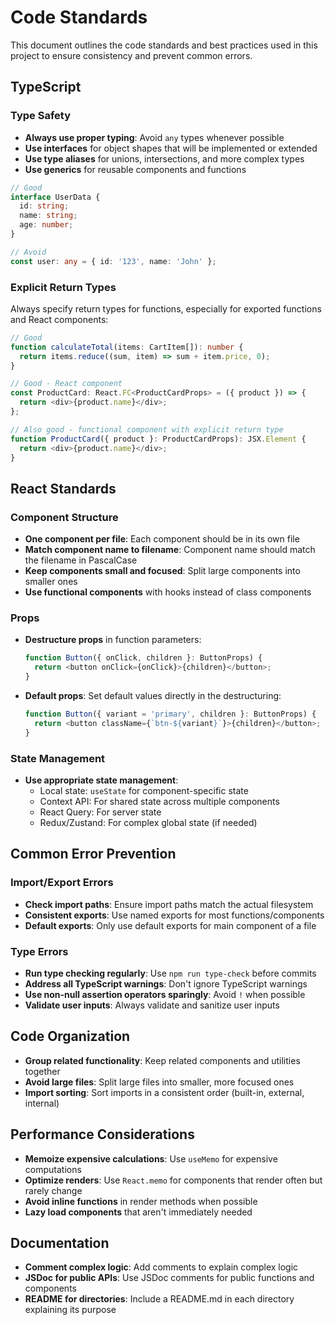 
# Code Standards

This document outlines the code standards and best practices used in this project to ensure consistency and prevent common errors.

## TypeScript

### Type Safety

- **Always use proper typing**: Avoid `any` types whenever possible
- **Use interfaces** for object shapes that will be implemented or extended
- **Use type aliases** for unions, intersections, and more complex types
- **Use generics** for reusable components and functions

```typescript
// Good
interface UserData {
  id: string;
  name: string;
  age: number;
}

// Avoid
const user: any = { id: '123', name: 'John' };
```

### Explicit Return Types

Always specify return types for functions, especially for exported functions and React components:

```typescript
// Good
function calculateTotal(items: CartItem[]): number {
  return items.reduce((sum, item) => sum + item.price, 0);
}

// Good - React component
const ProductCard: React.FC<ProductCardProps> = ({ product }) => {
  return <div>{product.name}</div>;
};

// Also good - functional component with explicit return type
function ProductCard({ product }: ProductCardProps): JSX.Element {
  return <div>{product.name}</div>;
}
```

## React Standards

### Component Structure

- **One component per file**: Each component should be in its own file
- **Match component name to filename**: Component name should match the filename in PascalCase
- **Keep components small and focused**: Split large components into smaller ones
- **Use functional components** with hooks instead of class components

### Props

- **Destructure props** in function parameters:
  ```typescript
  function Button({ onClick, children }: ButtonProps) {
    return <button onClick={onClick}>{children}</button>;
  }
  ```

- **Default props**: Set default values directly in the destructuring:
  ```typescript
  function Button({ variant = 'primary', children }: ButtonProps) {
    return <button className={`btn-${variant}`}>{children}</button>;
  }
  ```

### State Management

- **Use appropriate state management**:
  - Local state: `useState` for component-specific state
  - Context API: For shared state across multiple components
  - React Query: For server state
  - Redux/Zustand: For complex global state (if needed)

## Common Error Prevention

### Import/Export Errors

- **Check import paths**: Ensure import paths match the actual filesystem
- **Consistent exports**: Use named exports for most functions/components
- **Default exports**: Only use default exports for main component of a file

### Type Errors

- **Run type checking regularly**: Use `npm run type-check` before commits
- **Address all TypeScript warnings**: Don't ignore TypeScript warnings
- **Use non-null assertion operators sparingly**: Avoid `!` when possible
- **Validate user inputs**: Always validate and sanitize user inputs

## Code Organization

- **Group related functionality**: Keep related components and utilities together
- **Avoid large files**: Split large files into smaller, more focused ones
- **Import sorting**: Sort imports in a consistent order (built-in, external, internal)

## Performance Considerations

- **Memoize expensive calculations**: Use `useMemo` for expensive computations
- **Optimize renders**: Use `React.memo` for components that render often but rarely change
- **Avoid inline functions** in render methods when possible
- **Lazy load components** that aren't immediately needed

## Documentation

- **Comment complex logic**: Add comments to explain complex logic
- **JSDoc for public APIs**: Use JSDoc comments for public functions and components
- **README for directories**: Include a README.md in each directory explaining its purpose

